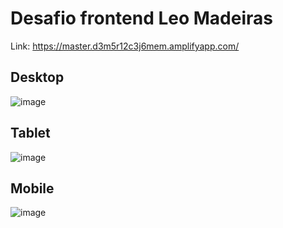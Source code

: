 # Desafio frontend Leo Madeiras

Link: https://master.d3m5r12c3j6mem.amplifyapp.com/

## Desktop
![image](https://user-images.githubusercontent.com/40414119/136999706-f4879530-6e2c-49ae-abec-020c5ea0467d.png)

## Tablet
![image](https://user-images.githubusercontent.com/40414119/136999881-934fb05e-7b24-46f1-b87f-ec28d7e02332.png)

## Mobile
![image](https://user-images.githubusercontent.com/40414119/137000056-0628a26c-b6cb-47ec-8df4-9d3458e8791f.png)
